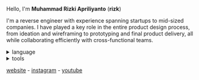 Hello, I'm **Muhammad Rizki Apriliyanto** (**rizk**)

I'm a reverse engineer with experience spanning startups to mid-sized companies. I have played a key role in the entire product design process, from ideation and wireframing to prototyping and final product delivery, all while collaborating efficiently with cross-functional teams.

<details>
  <summary>language</summary>

  <br>

  ![language](https://skillicons.dev/icons?i=cpp,lua,py,ts)
</details>
<details>
  <summary>tools</summary>

  <br>

  ![tools](https://skillicons.dev/icons?i=windows,ubuntu,vscode,visualstudio)
</details>

[website](https://rizkwya.me) - [instagram](https://www.instagram.com/rizkwya) - [youtube](https://www.youtube.com/@rizkwya)
